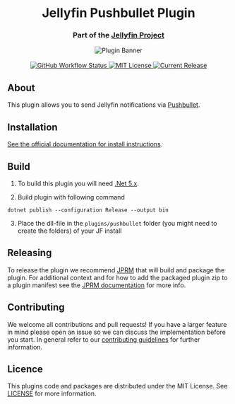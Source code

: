 <h1 align="center">Jellyfin Pushbullet Plugin</h1>
<h3 align="center">Part of the <a href="https://jellyfin.media">Jellyfin Project</a></h3>

<p align="center">
<img alt="Plugin Banner" src="https://raw.githubusercontent.com/jellyfin/jellyfin-ux/master/plugins/SVG/jellyfin-plugin-pushbullet.svg?sanitize=true"/>
<br/>
<br/>
<a href="https://github.com/jellyfin/jellyfin-plugin-pushbullet/actions?query=workflow%3A%22Test+Build+Plugin%22">
<img alt="GitHub Workflow Status" src="https://img.shields.io/github/workflow/status/jellyfin/jellyfin-plugin-pushbullet/Test%20Build%20Plugin.svg">
</a>
<a href="https://github.com/jellyfin/jellyfin-plugin-pushbullet">
<img alt="MIT License" src="https://img.shields.io/github/license/jellyfin/jellyfin-plugin-pushbullet.svg"/>
</a>
<a href="https://github.com/jellyfin/jellyfin-plugin-pushbullet/releases">
<img alt="Current Release" src="https://img.shields.io/github/release/jellyfin/jellyfin-plugin-pushbullet.svg"/>
</a>
</p>

## About

This plugin allows you to send Jellyfin notifications via [Pushbullet](https://www.pushbullet.com/).

## Installation

[See the official documentation for install instructions](https://jellyfin.org/docs/general/server/plugins/index.html#installing).

## Build

1. To build this plugin you will need [.Net 5.x](https://dotnet.microsoft.com/download/dotnet/5.0).

2. Build plugin with following command
  ```
  dotnet publish --configuration Release --output bin
  ```

3. Place the dll-file in the `plugins/pushbullet` folder (you might need to create the folders) of your JF install

## Releasing

To release the plugin we recommend [JPRM](https://github.com/oddstr13/jellyfin-plugin-repository-manager) that will build and package the plugin.
For additional context and for how to add the packaged plugin zip to a plugin manifest see the [JPRM documentation](https://github.com/oddstr13/jellyfin-plugin-repository-manager) for more info.

## Contributing

We welcome all contributions and pull requests! If you have a larger feature in mind please open an issue so we can discuss the implementation before you start.
In general refer to our [contributing guidelines](https://github.com/jellyfin/.github/blob/master/CONTRIBUTING.md) for further information.

## Licence

This plugins code and packages are distributed under the MIT License. See [LICENSE](./LICENSE) for more information.
